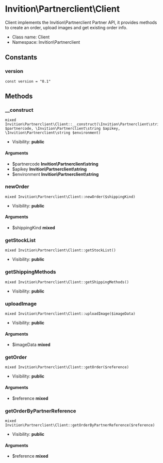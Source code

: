 Invition\Partnerclient\Client
===============

Client implements the Invition\Partnerclient Partner API, it provides methods to create an order, upload images and get existing order info.




* Class name: Client
* Namespace: Invition\Partnerclient



Constants
----------


### version

    const version = "0.1"







Methods
-------


### __construct

    mixed Invition\Partnerclient\Client::__construct(\Invition\Partnerclient\string $partnercode, \Invition\Partnerclient\string $apikey, \Invition\Partnerclient\string $environment)





* Visibility: **public**


#### Arguments
* $partnercode **Invition\Partnerclient\string**
* $apikey **Invition\Partnerclient\string**
* $environment **Invition\Partnerclient\string**



### newOrder

    mixed Invition\Partnerclient\Client::newOrder($shippingKind)





* Visibility: **public**


#### Arguments
* $shippingKind **mixed**



### getStockList

    mixed Invition\Partnerclient\Client::getStockList()





* Visibility: **public**




### getShippingMethods

    mixed Invition\Partnerclient\Client::getShippingMethods()





* Visibility: **public**




### uploadImage

    mixed Invition\Partnerclient\Client::uploadImage($imageData)





* Visibility: **public**


#### Arguments
* $imageData **mixed**



### getOrder

    mixed Invition\Partnerclient\Client::getOrder($reference)





* Visibility: **public**


#### Arguments
* $reference **mixed**



### getOrderByPartnerReference

    mixed Invition\Partnerclient\Client::getOrderByPartnerReference($reference)





* Visibility: **public**


#### Arguments
* $reference **mixed**


